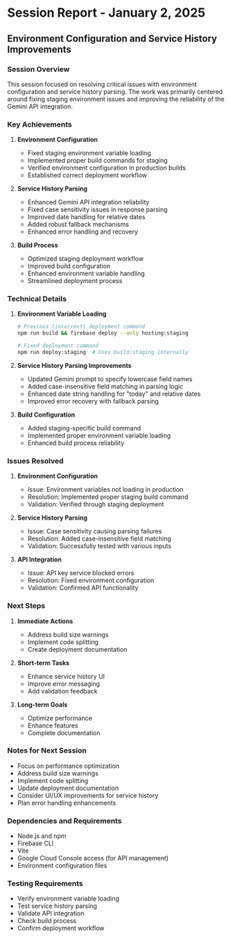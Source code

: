 # Session Report - January 2, 2025
## Environment Configuration and Service History Improvements

### Session Overview
This session focused on resolving critical issues with environment configuration and service history parsing. The work was primarily centered around fixing staging environment issues and improving the reliability of the Gemini API integration.

### Key Achievements

1. **Environment Configuration**
   - Fixed staging environment variable loading
   - Implemented proper build commands for staging
   - Verified environment configuration in production builds
   - Established correct deployment workflow

2. **Service History Parsing**
   - Enhanced Gemini API integration reliability
   - Fixed case sensitivity issues in response parsing
   - Improved date handling for relative dates
   - Added robust fallback mechanisms
   - Enhanced error handling and recovery

3. **Build Process**
   - Optimized staging deployment workflow
   - Improved build configuration
   - Enhanced environment variable handling
   - Streamlined deployment process

### Technical Details

1. **Environment Variable Loading**
   ```bash
   # Previous (incorrect) deployment command
   npm run build && firebase deploy --only hosting:staging

   # Fixed deployment command
   npm run deploy:staging  # Uses build:staging internally
   ```

2. **Service History Parsing Improvements**
   - Updated Gemini prompt to specify lowercase field names
   - Added case-insensitive field matching in parsing logic
   - Enhanced date string handling for "today" and relative dates
   - Improved error recovery with fallback parsing

3. **Build Configuration**
   - Added staging-specific build command
   - Implemented proper environment variable loading
   - Enhanced build process reliability

### Issues Resolved

1. **Environment Configuration**
   - Issue: Environment variables not loading in production
   - Resolution: Implemented proper staging build command
   - Validation: Verified through staging deployment

2. **Service History Parsing**
   - Issue: Case sensitivity causing parsing failures
   - Resolution: Added case-insensitive field matching
   - Validation: Successfully tested with various inputs

3. **API Integration**
   - Issue: API key service blocked errors
   - Resolution: Fixed environment configuration
   - Validation: Confirmed API functionality

### Next Steps

1. **Immediate Actions**
   - Address build size warnings
   - Implement code splitting
   - Create deployment documentation

2. **Short-term Tasks**
   - Enhance service history UI
   - Improve error messaging
   - Add validation feedback

3. **Long-term Goals**
   - Optimize performance
   - Enhance features
   - Complete documentation

### Notes for Next Session
- Focus on performance optimization
- Address build size warnings
- Implement code splitting
- Update deployment documentation
- Consider UI/UX improvements for service history
- Plan error handling enhancements

### Dependencies and Requirements
- Node.js and npm
- Firebase CLI
- Vite
- Google Cloud Console access (for API management)
- Environment configuration files

### Testing Requirements
- Verify environment variable loading
- Test service history parsing
- Validate API integration
- Check build process
- Confirm deployment workflow 